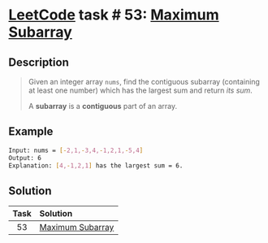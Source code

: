 # [LeetCode][leetcode] task # 53: [Maximum Subarray][task]

Description
-----------

> Given an integer array `nums`, find the contiguous subarray
> (containing at least one number) which has the largest sum
> and return _its sum_.
>
> A **subarray** is a **contiguous** part of an array.

Example
-------

```sh
Input: nums = [-2,1,-3,4,-1,2,1,-5,4]
Output: 6
Explanation: [4,-1,2,1] has the largest sum = 6.
```

Solution
--------

| Task | Solution                     |
|:----:|:-----------------------------|
|  53  | [Maximum Subarray][solution] |


[leetcode]: <http://leetcode.com/>
[task]: <https://leetcode.com/problems/maximum-subarray/>
[solution]: <https://github.com/wellaxis/witalis-jkit/blob/main/module/tasks/src/main/java/com/witalis/jkit/tasks/core/task/leetcode/h1/p53/option/Practice.java>
